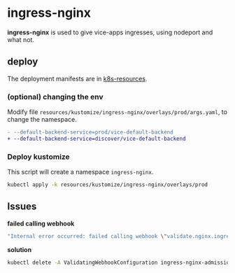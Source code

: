 # ingress-nginx

**ingress-nginx** is used to give vice-apps ingresses, using nodeport and what not.


## deploy

The deployment manifests are in [k8s-resources](k8s-resources.md).

### (optional) changing the env

Modify file `resources/kustomize/ingress-nginx/overlays/prod/args.yaml`, to change the namespace.

```diff
- --default-backend-service=prod/vice-default-backend
+ --default-backend-service=discover/vice-default-backend
```

### Deploy kustomize

This script will create a namespace `ingress-nginx`.

```bash
kubectl apply -k resources/kustomize/ingress-nginx/overlays/prod
```



## Issues

**failed calling webhook**
```bash
"Internal error occurred: failed calling webhook \"validate.nginx.ingress.kubernetes.io\": Post \"https://ingress-nginx-controller-admission.ingress-nginx.svc:443/networking/v1/ingresses?timeout=10s\": service \"ingress-nginx-controller-admission\" not found"
```

**solution**
```bash
kubectl delete -A ValidatingWebhookConfiguration ingress-nginx-admission
```